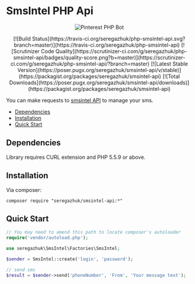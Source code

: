 # SmsIntel PHP Api

<p align="center">
    <img src="logo.jpg" alt="Pinterest PHP Bot">
</p>

<p align="center">
[![Build Status](https://travis-ci.org/seregazhuk/php-smsintel-api.svg?branch=master)](https://travis-ci.org/seregazhuk/php-smsintel-api)
[![Scrutinizer Code Quality](https://scrutinizer-ci.com/g/seregazhuk/php-smsintel-api/badges/quality-score.png?b=master)](https://scrutinizer-ci.com/g/seregazhuk/php-smsintel-api/?branch=master)
[![Latest Stable Version](https://poser.pugx.org/seregazhuk/smsintel-api/v/stable)](https://packagist.org/packages/seregazhuk/smsintel-api)
[![Total Downloads](https://poser.pugx.org/seregazhuk/smsintel-api/downloads)](https://packagist.org/packages/seregazhuk/smsintel-api)
</p>

You can make requests to [smsintel API](http://www.smsintel.ru/integration/) to manage your sms.

- [Dependencies](#dependencies)
- [Installation](#installation)
- [Quick Start](#quick-start)

## Dependencies
Library requires CURL extension and PHP 5.5.9 or above.

## Installation
Via composer:
```
composer require "seregazhuk/smsintel-api:*"
```

## Quick Start

```php 
// You may need to amend this path to locate composer's autoloader
require('vendor/autoload.php'); 

use seregazhuk\SmsIntel\Factories\SmsIntel;

$sender = SmsIntel::create('login', 'password');

// send sms
$result = $sender->send('phoneNumber', 'From', 'Your message text');

```